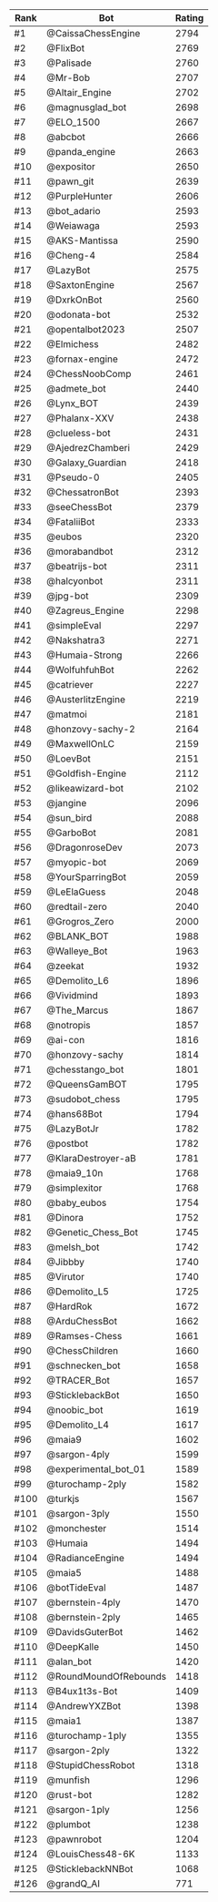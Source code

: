 Rank|Bot|Rating
---|---|---
#1|@CaissaChessEngine|2794
#2|@FlixBot|2769
#3|@Palisade|2760
#4|@Mr-Bob|2707
#5|@Altair_Engine|2702
#6|@magnusglad_bot|2698
#7|@ELO_1500|2667
#8|@abcbot|2666
#9|@panda_engine|2663
#10|@expositor|2650
#11|@pawn_git|2639
#12|@PurpleHunter|2606
#13|@bot_adario|2593
#14|@Weiawaga|2593
#15|@AKS-Mantissa|2590
#16|@Cheng-4|2584
#17|@LazyBot|2575
#18|@SaxtonEngine|2567
#19|@DxrkOnBot|2560
#20|@odonata-bot|2532
#21|@opentalbot2023|2507
#22|@Elmichess|2482
#23|@fornax-engine|2472
#24|@ChessNoobComp|2461
#25|@admete_bot|2440
#26|@Lynx_BOT|2439
#27|@Phalanx-XXV|2438
#28|@clueless-bot|2431
#29|@AjedrezChamberi|2429
#30|@Galaxy_Guardian|2418
#31|@Pseudo-0|2405
#32|@ChessatronBot|2393
#33|@seeChessBot|2379
#34|@FataliiBot|2333
#35|@eubos|2320
#36|@morabandbot|2312
#37|@beatrijs-bot|2311
#38|@halcyonbot|2311
#39|@jpg-bot|2309
#40|@Zagreus_Engine|2298
#41|@simpleEval|2297
#42|@Nakshatra3|2271
#43|@Humaia-Strong|2266
#44|@WolfuhfuhBot|2262
#45|@catriever|2227
#46|@AusterlitzEngine|2219
#47|@matmoi|2181
#48|@honzovy-sachy-2|2164
#49|@MaxwellOnLC|2159
#50|@LoevBot|2151
#51|@Goldfish-Engine|2112
#52|@likeawizard-bot|2102
#53|@jangine|2096
#54|@sun_bird|2088
#55|@GarboBot|2081
#56|@DragonroseDev|2073
#57|@myopic-bot|2069
#58|@YourSparringBot|2059
#59|@LeElaGuess|2048
#60|@redtail-zero|2040
#61|@Grogros_Zero|2000
#62|@BLANK_BOT|1988
#63|@Walleye_Bot|1963
#64|@zeekat|1932
#65|@Demolito_L6|1896
#66|@Vividmind|1893
#67|@The_Marcus|1867
#68|@notropis|1857
#69|@ai-con|1816
#70|@honzovy-sachy|1814
#71|@chesstango_bot|1801
#72|@QueensGamBOT|1795
#73|@sudobot_chess|1795
#74|@hans68Bot|1794
#75|@LazyBotJr|1782
#76|@postbot|1782
#77|@KlaraDestroyer-aB|1781
#78|@maia9_10n|1768
#79|@simplexitor|1768
#80|@baby_eubos|1754
#81|@Dinora|1752
#82|@Genetic_Chess_Bot|1745
#83|@melsh_bot|1742
#84|@Jibbby|1740
#85|@Virutor|1740
#86|@Demolito_L5|1725
#87|@HardRok|1672
#88|@ArduChessBot|1662
#89|@Ramses-Chess|1661
#90|@ChessChildren|1660
#91|@schnecken_bot|1658
#92|@TRACER_Bot|1657
#93|@SticklebackBot|1650
#94|@noobic_bot|1619
#95|@Demolito_L4|1617
#96|@maia9|1602
#97|@sargon-4ply|1599
#98|@experimental_bot_01|1589
#99|@turochamp-2ply|1582
#100|@turkjs|1567
#101|@sargon-3ply|1550
#102|@monchester|1514
#103|@Humaia|1494
#104|@RadianceEngine|1494
#105|@maia5|1488
#106|@botTideEval|1487
#107|@bernstein-4ply|1470
#108|@bernstein-2ply|1465
#109|@DavidsGuterBot|1462
#110|@DeepKalle|1450
#111|@alan_bot|1420
#112|@RoundMoundOfRebounds|1418
#113|@B4ux1t3s-Bot|1409
#114|@AndrewYXZBot|1398
#115|@maia1|1387
#116|@turochamp-1ply|1355
#117|@sargon-2ply|1322
#118|@StupidChessRobot|1318
#119|@munfish|1296
#120|@rust-bot|1282
#121|@sargon-1ply|1256
#122|@plumbot|1238
#123|@pawnrobot|1204
#124|@LouisChess48-6K|1133
#125|@SticklebackNNBot|1068
#126|@grandQ_AI|771
